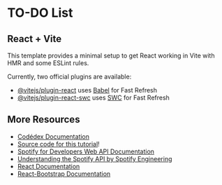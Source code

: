 # TO-DO List

## React + Vite

This template provides a minimal setup to get React working in Vite with HMR and some ESLint rules.

Currently, two official plugins are available:

- [@vitejs/plugin-react](https://github.com/vitejs/vite-plugin-react/blob/main/packages/plugin-react/README.md) uses [Babel](https://babeljs.io/) for Fast Refresh
- [@vitejs/plugin-react-swc](https://github.com/vitejs/vite-plugin-react-swc) uses [SWC](https://swc.rs/) for Fast Refresh

## More Resources
- [Codédex Documentation](https://www.codedex.io/projects/build-an-album-finder-with-spotify-api)
- [Source code for this tutorial](https://github.com/exrlla/codedex-api-template/blob/version-final/src/App.jsx)!
- [Spotify for Developers Web API Documentation](https://developer.spotify.com/documentation/web-api)
- [Understanding the Spotify API by Spotify Engineering](https://engineering.atspotify.com/2015/03/understanding-spotify-web-api/)
- [React Documentation](https://react.dev/)
- [React-Bootstrap Documentation](https://react-bootstrap.netlify.app/)

